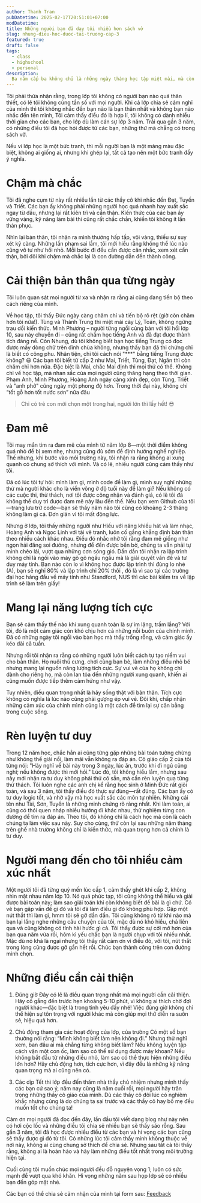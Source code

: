 ```yaml
---
author: Thanh Tran
pubDatetime: 2025-02-17T20:51:01+07:00
modDatetime: 
title: Những người bạn đã dạy tôi nhiều hơn sách vở
slug: nhung-dieu-hoc-duoc-tai-truong-cap-3
featured: true
draft: false
tags:
  - class
  - highschool
  - personal
description:
  Ba năm cấp ba không chỉ là những ngày tháng học tập miệt mài, mà còn là hành trình tôi trưởng thành bên những người bạn. Mỗi cuộc trò chuyện, mỗi lần tranh luận hay những khoảnh khắc vui đùa tưởng chừng nhỏ bé lại mang đến cho tôi những bài học sâu sắc về tình bạn, sự thấu hiểu và giá trị của những người xung quanh. Trong bài viết này, tôi muốn chia sẻ những điều quý giá mà tôi đã học được từ bạn bè trong lớp – những điều có lẽ không sách vở nào dạy, nhưng sẽ theo tôi suốt cả cuộc đời.
---
```


Tôi phải thừa nhận rằng, trong lớp tôi không có người bạn nào quá thân thiết, có lẽ tôi không cùng tần số với mọi người. Khi cả lớp chia sẻ cảm nghĩ của mình thì tôi không nhắc đến bạn nào là bạn thân nhất và không bạn nào nhắc đến tên mình, Tôi cảm thấy điều đó là hợp lí, tôi không có dành nhiều thời gian cho các bạn, cho lớp dù làm cán sự lớp 3 năm. Trải qua gần 3 năm, có những điều tôi đã học hỏi được từ các bạn, những thứ mà chẳng có trong sách vở.

Nếu ví lớp học là một bức tranh, thì mỗi người bạn là một mảng màu đặc biệt, không ai giống ai, nhưng khi ghép lại, tất cả tạo nên một bức tranh đầy ý nghĩa.

# Chậm mà chắc
Tôi đã nghe cụm từ này rất nhiều lần từ các thầy cô khi nhắc đến Đạt, Tuyến và Triết. Các bạn ấy không phải những người học quá nhanh hay xuất sắc ngay từ đầu, nhưng lại rất kiên trì và cẩn thận. Kiến thức của các bạn ấy vững vàng, kỹ năng làm bài thi cũng rất chắc chắn, khiến tôi không ít lần thán phục.

Nhìn lại bản thân, tôi nhận ra mình thường hấp tấp, vội vàng, thiếu sự suy xét kỹ càng. Những lần phạm sai lầm, tôi mới hiểu rằng không thể lúc nào cũng vô tư như hồi nhỏ. Mỗi bước đi đều cần được cân nhắc, xem xét cẩn thận, bởi đôi khi chậm mà chắc lại là con đường dẫn đến thành công.

# Cải thiện bản thân qua từng ngày
Tôi luôn quan sát mọi người từ xa và nhận ra rằng ai cũng đang tiến bộ theo cách riêng của mình.

Về học tập, tôi thấy Đức ngày càng chăm chỉ và tiến bộ rõ rệt (giờ còn chăm hơn tôi nữa!). Tùng và Thành Trung thì miệt mài cày Lý, Toán, không ngừng trau dồi kiến thức. Minh Phương – người từng ngồi cùng bàn với tôi hồi lớp 10, sau này chuyển đi – cũng rất chăm học tiếng Anh và đã đạt được thành tích đáng nể. Còn Nhung, dù tôi không biết bạn học tiếng Trung có đọc được mấy dòng chữ trên đình chùa không, nhưng thấy bạn đã thi chứng chỉ là biết có công phu. Nhân tiện, chỉ tôi cách nói "***" bằng tiếng Trung được không? 😆
Các bạn tôi biết từ cấp 2 như Mai, Triết, Tùng, Đạt, Ngân thì còn chăm chỉ hơn nữa. Đặc biệt là Mai, chắc Mai định thi mọi thứ có thể.
Không chỉ về học tập, mà nhan sắc của mọi người cũng thăng hạng theo thời gian. Phạm Anh, Minh Phương, Hoàng Anh ngày càng xinh đẹp, còn Tùng, Triết và "anh phở" cũng ngày một phong độ hơn. Trong thời đại này, không chỉ “tốt gỗ hơn tốt nước sơn” nữa đâu
> Chỉ có trẻ con mới chọn một trong hai, người lớn thì lấy hết! 😎

# Đam mê
Tôi may mắn tìm ra đam mê của mình từ năm lớp 8—một thời điểm không quá nhỏ để bị xem nhẹ, nhưng cũng đủ sớm để định hướng nghề nghiệp. Thế nhưng, khi bước vào môi trường này, tôi nhận ra rằng không ai xung quanh có chung sở thích với mình. Và có lẽ, nhiều người cũng cảm thấy như tôi.

Đã có lúc tôi tự hỏi: mình làm gì, mình code để làm gì, mình suy nghĩ những thứ mà người khác cho là viển vông ở độ tuổi này để làm gì? Nếu không có các cuộc thi, thử thách, nơi tôi được công nhận và đánh giá, có lẽ tôi đã không thể duy trì được đam mê này lâu đến thế. Nếu bạn xem Github của tôi—trang lưu trữ code—bạn sẽ thấy năm nào tôi cũng có khoảng 2-3 tháng không làm gì cả. Đơn giản vì tôi mất động lực.

Nhưng ở lớp, tôi thấy những người như Hiếu với năng khiếu hát và làm nhạc, Hoàng Anh và Ngọc Linh với tài vẽ tranh, luôn cố gắng khẳng định bản thân theo nhiều cách khác nhau. Điều đó nhắc nhở tôi rằng đam mê giống như ngọn hải đăng soi đường, nhưng để đến được bến bờ, chúng ta vẫn phải tự mình chèo lái, vượt qua những cơn sóng gió.
Dần dần tôi nhận ra lập trình không chỉ là ngồi vào máy gõ gõ ngầu ngầu mà là giải quyết vấn đề và tư duy máy tính. Bạn nào còn lo vì không học được lập trình thì đùng lo nhé (A), bạn sẽ nghỉ 80% và lập trình chỉ 20% thôi , đó là vì sao tại các trường đại học hàng đầu về máy tính như Standford, NUS thì các bài kiểm tra về lập trình sẽ làm trên giấy!

# Mang lại năng lượng tích cực
Bạn sẽ cảm thấy thế nào khi xung quanh toàn là sự im lặng, trầm lắng? Với tôi, đó là một cảm giác còn khó chịu hơn cả những nỗi buồn của chính mình. Đã có những ngày tôi ngồi vào bàn học mà thấy trống rỗng, và cảm giác ấy kéo dài cả tuần.

Nhưng rồi tôi nhận ra rằng có những người luôn biết cách tự tạo niềm vui cho bản thân. Họ nuôi thú cưng, chơi cùng bạn bè, làm những điều nhỏ bé nhưng mang lại nguồn năng lượng tích cực. Sự vui vẻ của họ không chỉ dành cho riêng họ, mà còn lan tỏa đến những người xung quanh, khiến ai cũng muốn được tiếp thêm cảm hứng như vậy.

Tuy nhiên, điều quan trọng nhất là hãy sống thật với bản thân. Tích cực không có nghĩa là lúc nào cũng phải gượng ép vui vẻ. Đôi khi, chấp nhận những cảm xúc của chính mình cũng là một cách để tìm lại sự cân bằng trong cuộc sống.

# Rèn luyện tư duy
Trong 12 năm học, chắc hẳn ai cũng từng gặp những bài toán tưởng chừng như không thể giải nổi, làm mãi vẫn không ra đáp án. Cô giáo cấp 2 của tôi từng nói: "Hãy nghĩ về bài này trong 3 ngày, lúc ăn, trước khi đi ngủ cũng nghĩ; nếu không được thì mới hỏi." Lúc đó, tôi không hiểu lắm, nhưng sau này mới nhận ra tư duy không phải thứ có sẵn, mà cần rèn luyện qua từng thử thách.
Tôi luôn nghe các anh chị kể rằng học sinh ở Minh Đức rất giỏi toán, và sau 3 năm, tôi thấy điều đó thực sự đúng—rất đúng. Các bạn ấy có tư duy logic tốt, và nhờ vậy mà học xuất sắc các môn tự nhiên. Những cái tên như Tài, Sơn, Tuyến là những minh chứng rõ ràng nhất.
Khi làm toán, ai cũng có thói quen nháp nhiều hướng đi khác nhau, thử nghiệm từng con đường để tìm ra đáp án. Theo tôi, đó không chỉ là cách học mà còn là cách chúng ta làm việc sau này. Suy cho cùng, thứ còn lại sau những năm tháng trên ghế nhà trường không chỉ là kiến thức, mà quan trọng hơn cả chính là tư duy.

# Người mang đến cho tôi nhiều cảm xúc nhất
Một người tôi đã từng quý mến lúc cấp 1, cảm thấy ghét khi cấp 2, không nhìn mặt nhau năm lớp 10. Nó quá phức tạp, tôi cũng không thể hiểu và giải được bài toán này; làm sao giải toán khi còn không biết đề bài là gì chứ. Có vẻ bạn gặp vấn đề gì đó và tôi đã làm điều gì đó không phù hợp. Gặp một nút thắt thì làm gì, hmm tôi sẽ gỡ dần dần. Tôi cũng không rõ từ khi nào mà bạn lại lắng nghe những câu chuyện của tôi, mặc dù nó khó hiểu, chả liên qua và cũng không có tính hài hước gì cả. Tôi thấy được sự cởi mở hơn của bạn qua năm vừa rồi, hôm kỉ yếu chắc bạn là người chụp với tôi nhiều nhất. Mặc dù nó khá là ngại nhưng tôi thấy rất cảm ơn vì điều đó, với tôi, nút thắt trong lòng cũng được gỡ gần hết rồi. Chúc bạn thành công trên con đường mình chọn.

# Những điều cần cải thiện
1. Đúng giờ
Đây có lẽ là điều quan trọng nhất mà mọi người cần cải thiện. Hãy cố gắng đến trước hẹn khoảng 5-10 phút, vì không ai thích chờ đợi người khác—đặc biệt là trong tình yêu đấy nhé! Việc đúng giờ không chỉ thể hiện sự tôn trọng với người khác mà còn giúp mọi thứ diễn ra suôn sẻ, hiệu quả hơn.

2. Chủ động tham gia các hoạt động của lớp, của trường
Có một số bạn thường nói rằng: “Mình không biết làm nên không đi.” Nhưng thử nghĩ xem, ban đầu ai mà chẳng từng không biết làm? Nếu không luyện tập cách vặn một con ốc, làm sao có thể sử dụng được máy khoan? Nếu không bắt đầu từ những điều nhỏ, làm sao có thể thực hiện những điều lớn hơn? Hãy chủ động hơn, tích cực hơn, vì đây đều là những kỹ năng quan trọng mà ai cũng nên có. 

3. Các dịp Tết thì lớp đều đến thăm nhà thầy chủ nhiệm nhưng mình thấy các bạn cứ sao ý, năm nay cũng là năm cuối rồi, mọi người hãy trân trọng những thầy cô giáo của mình. Dù các thầy cô đôi lúc có nghiêm khắc nhưng cũng là do chúng ta sai trước và các thầy cô hay bố mẹ đều muốn tốt cho chúng ta!


Cảm ơn mọi người đã đọc đến đây, lần đầu tôi viết dạng blog như này nên có hơi cộc lốc và những điều tôi chia sẻ nhiều bạn sẽ thấy sáo rỗng. Sau gần 3 năm, tôi đã học được nhiều điều từ các bạn và hi vọng các bạn cũng sẽ thấy được gì đó từ tôi. Có những lúc tôi cảm thấy mình không thuộc về nơi này, không ai cùng chung sở thích để chia sẻ. Nhưng sau tất cả tôi thấy rằng, không ai là hoàn hảo và hãy làm những điều tốt nhất trong môi trường hiện tại. 

Cuối cùng tôi muốn chúc mọi người đều đỗ nguyện vọng 1; luôn có sức mạnh để vượt qua khó khăn. Hi vọng những năm sau họp lớp sẽ có nhiều bạn đến góp mặt nhé.

Các bạn có thể chia sẻ cảm nhận của mình tại form sau: [Feedback](https://forms.gle/ztKAA4mWuE7e5iY26)
